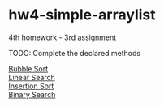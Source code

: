 # hw4-simple-arraylist
4th homework - 3rd assignment

TODO: Complete the declared methods

<a href="https://www.geeksforgeeks.org/bubble-sort/"> Bubble Sort </a><br/>
<a href="https://www.geeksforgeeks.org/linear-search/">Linear Search</a><br/>
<a href="https://www.geeksforgeeks.org/insertion-sort/">Insertion Sort</a><br/>
<a href="https://www.geeksforgeeks.org/binary-search/">Binary Search</a><br/>
                                                      
